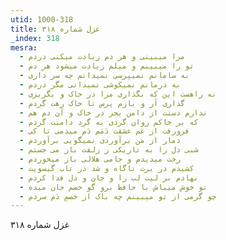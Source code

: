 ```yaml
---
utid: 1000-318
title: غزل شماره ۳۱۸
_index: 318
mesra:
  - مرا میبینی و هر دم زیادت میکنی دردم
  - تو را میبینم و میلم زیادت میشود هر دم
  - به سامانم نمیپرسی نمیدانم چه سر داری
  - به درمانم نمیکوشی نمیدانی مگر دردم
  - نه راهست این که بگذاری مرا در خاک و بگریزی
  - گذاری آر و بازم پرس تا خاک رهت گردم
  - ندارم دستت از دامن بجز در خاک و آن دم هم
  - که بر خاکم روان گردی به گرد دامنت گردم
  - فرورفت از غم عشقت دَمَم دَم میدمی تا کی
  - دمار از من برآوردی نمیگویی برآوردم
  - شبی دل را به تاریکی ز زلفت باز می جستم
  - رخت میدیدم و جامی هلالی باز میخوردم
  - کشیدم در برت ناگاه و شد در تاب گیسویت
  - نهادم بر لبت لب را و جان و دل فدا کردم
  - تو خوش میباش با حافظ برو گو خصم جان میده
  - چو گرمی از تو میبینم چه باک از خصمِ دَم سردم
---
```

غزل شماره ۳۱۸
